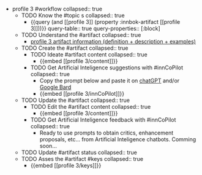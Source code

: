 
- profile 3 #workflow
   collapsed:: true
  - TODO Know the #topic s
    collapsed:: true
    - {{query (and [[profile 3]] (property :innbok-artifact [[profile 3]]))}}
      query-table:: true
      query-properties:: [:block]
  - TODO Understand the #artifact
    collapsed:: true
    - [profile 3 artifact information (definition + description + examples)](https://go.innbok.com/#/page/innBoK%2Fprofile-%28id%29%2Finfo)
  - TODO Create the #artifact
     collapsed:: true
    - TODO Ideate #artifact content
      collapsed:: true
      - {{embed [[profile 3/content]]}}
    - TODO Get Artificial Inteligence suggestions with #innCoPilot
      collapsed:: true
      - Copy the prompt below and paste it on [chatGPT](https://chat.openai.com) and/or [Google Bard](https://bard.google.com/chat)
      - {{embed [[profile 3/innCoPilot]]}}
  - TODO Update the #artifact
    collapsed:: true
    - TODO Edit the #artifact content
     collapsed:: true
      - {{embed [[profile 3/content]]}}
    - TODO Get Artificial Inteligence feedback with #innCoPilot
      collapsed:: true
      - Ready to use prompts to obtain critics, enhancement proposals, etc... from Artificial Inteligence chatbots. Comming soon...
  - TODO Update #artifact status
    collapsed:: true
  - TODO Asses the #artifact #keys
    collapsed:: true
    - {{embed [[profile 3/keys]]}}



